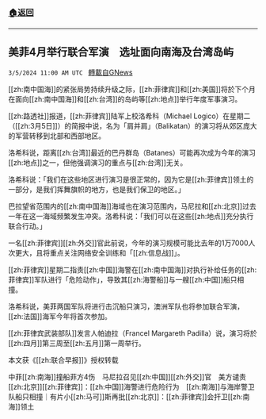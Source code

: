 ###  [:house:返回](README.md)
---


## 美菲4月举行联合军演　选址面向南海及台湾岛屿
`3/5/2024 11:00 AM UTC ` [轉載自GNews](https://gnews.org/articles/2366893)

[[zh:南中国海]]的紧张局势持续升级之际，[[zh:菲律宾]]和[[zh:美国]]将於下个月在面向[[zh:南中国海]]和[[zh:台湾]]的岛屿等[[zh:地点]]举行年度军事演习。

[[zh:路透社]]报道，[[zh:菲律宾]]陆军上校洛希科（Michael Logico）在星期二（[[zh:3月5日]]）的简报中说，名为「肩并肩」（Balikatan）的演习将从郊区庞大的军营转移到北部和西部地区。

洛希科说，距离[[zh:台湾]]最近的巴丹群岛（Batanes）可能再次成为今年的演习[[zh:地点]]之一，但他强调演习的重点与[[zh:台湾]]无关。

洛希科说：「我们在这些地区进行演习是很正常的，因为它是[[zh:菲律宾]]领土的一部分，是我们挥舞旗帜的地方，也是我们保卫的地区。」

巴拉望省范围内的[[zh:南中国海]]海域也在演习范围内，马尼拉和[[zh:北京]]过去一年在这一海域频繁发生冲突。洛希科说：「我们可以在这些[[zh:地点]]充分执行联合行动。」

一名[[zh:菲律宾]][[zh:外交]]官此前说，今年的演习规模可能比去年的1万7000人次更大，且将重点关注网络安全训练和「[[zh:信息战]]」。

[[zh:菲律宾]]星期二指责[[zh:中国]]海警在[[zh:南中国海]]对执行补给任务的[[zh:菲律宾]]军队进行「危险动作」，导致其[[zh:海警船]]与一艘[[zh:中国]]船只相撞。

洛希科说，美菲两国军队将进行击沉船只演习，澳洲军队也将参加联合军演，[[zh:法国]]海军今年将首次参加。

[[zh:菲律宾武装部队]]发言人帕迪拉（Francel Margareth Padilla）说，演习将於[[zh:四月]]第三周至[[zh:五月]]第一周举行。

本文获《[[zh:联合早报]]》授权转载

中菲[[zh:南海]]撞船菲方4伤　马尼拉召见[[zh:中国]][[zh:外交]]官　美方谴责[[zh:北京]][[zh:菲律宾]]：[[zh:中国]]海警进行危险行为　[[zh:南海]]与海岸警卫队船只相撞｜有片小[[zh:马可]]斯再批[[zh:北京]]：[[zh:菲律宾]]会扞卫[[zh:南海]]领土

